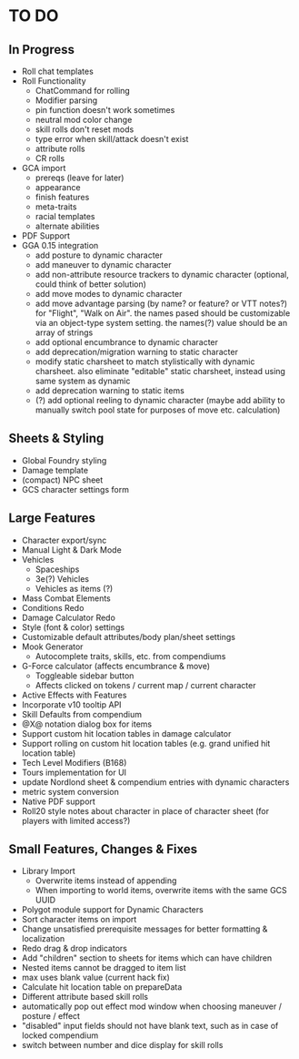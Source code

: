 # TO DO
## In Progress
- Roll chat templates
- Roll Functionality
	- ChatCommand for rolling
	- Modifier parsing
	- pin function doesn't work sometimes
	- neutral mod color change
	- skill rolls don't reset mods
	- type error when skill/attack doesn't exist
	- attribute rolls
	- CR rolls
- GCA import
	- prereqs (leave for later)
	- appearance
	- finish features
	- meta-traits
	- racial templates
	- alternate abilities
 - PDF Support
 - GGA 0.15 integration
	- add posture to dynamic character
	- add maneuver to dynamic character
	- add non-attribute resource trackers to dynamic character (optional, could think of better solution)
	- add move modes to dynamic character
	- add move advantage parsing (by name? or feature? or VTT notes?) for "Flight", "Walk on Air".
	the names pased should be customizable via an object-type system setting. the names(?) value should be an array of strings
	- add optional encumbrance to dynamic character
	- add deprecation/migration warning to static character
	- modify static charsheet to match stylistically with dynamic charsheet. also eliminate "editable" static charsheet, instead using same system as dynamic
	- add deprecation warning to static items
	- (?) add optional reeling to dynamic character (maybe add ability to manually switch pool state for purposes of move etc. calculation)
## Sheets & Styling
- Global Foundry styling
- Damage template
- (compact) NPC sheet
- GCS character settings form
## Large Features
- Character export/sync
- Manual Light & Dark Mode
- Vehicles
	- Spaceships
	- 3e(?) Vehicles
	- Vehicles as items (?)
- Mass Combat Elements
- Conditions Redo
- Damage Calculator Redo
- Style (font & color) settings
- Customizable default attributes/body plan/sheet settings
- Mook Generator
	- Autocomplete traits, skills, etc. from compendiums
- G-Force calculator (affects encumbrance & move)
	- Toggleable sidebar button
	- Affects clicked on tokens / current map / current character
- Active Effects with Features
- Incorporate v10 tooltip API
- Skill Defaults from compendium
- @X@ notation dialog box for items
- Support custom hit location tables in damage calculator
- Support rolling on custom hit location tables (e.g. grand unified hit location table)
- Tech Level Modifiers (B168)
- Tours implementation for UI
- update Nordlond sheet & compendium entries with dynamic characters
- metric system conversion
- Native PDF support
- Roll20 style notes about character in place of character sheet (for players with limited access?)
## Small Features, Changes & Fixes
- Library Import
	- Overwrite items instead of appending
	- When importing to world items, overwrite items with the same GCS UUID
- Polygot module support for Dynamic Characters
- Sort character items on import
- Change unsatisfied prerequisite messages for better formatting & localization
- Redo drag & drop indicators
- Add "children" section to sheets for items which can have children
- Nested items cannot be dragged to item list
- max uses blank value (current hack fix)
- Calculate hit location table on prepareData
- Different attribute based skill rolls 
- automatically pop out effect mod window when choosing maneuver / posture / effect
- "disabled" input fields should not have blank text, such as in case of locked compendium
- switch between number and dice display for skill rolls
